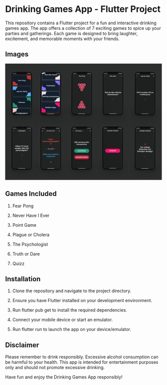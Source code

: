 # Drinking Games App - Flutter Project

This repository contains a Flutter project for a fun and interactive drinking games app. The app offers a collection of 7 exciting games to spice up your parties and gatherings. Each game is designed to bring laughter, excitement, and memorable moments with your friends.

## Images
<p align="center">
  <img src="design.png" alt="Screenshot"/>
</p>

## Games Included
1. Fear Pong

2. Never Have I Ever

3. Point Game

4. Plague or Cholera

5. The Psychologist

6. Truth or Dare

7. Quizz

## Installation
1. Clone the repository and navigate to the project directory.
   
3. Ensure you have Flutter installed on your development environment.
   
5. Run flutter pub get to install the required dependencies.
   
7. Connect your mobile device or start an emulator.
   
9. Run flutter run to launch the app on your device/emulator.

## Disclaimer
Please remember to drink responsibly. Excessive alcohol consumption can be harmful to your health. This app is intended for entertainment purposes only and should not promote excessive drinking.

Have fun and enjoy the Drinking Games App responsibly!
